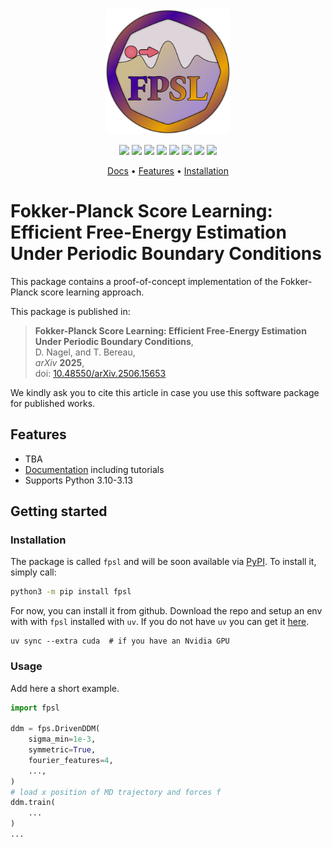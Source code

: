 <div align="center">
  <img
    src="https://raw.githubusercontent.com/BereauLab/fokker-planck-score-learning/refs/heads/main/docs/logo.svg" width="200"
  />

  <p>
    <a href="https://arxiv.org/abs/2506.15653" alt="arXiv">
      <img src="https://img.shields.io/badge/arXiv-2506.15653-red" /></a>
    <a href="https://github.com/wemake-services/wemake-python-styleguide" alt="wemake-python-styleguide" >
        <img src="https://img.shields.io/badge/style-wemake-000000.svg" /></a>
    <a href="https://github.com/BereauLab/fokker-planck-score-learning/actions/workflows/pytest.yml" alt="Pytest" >
        <img src="https://github.com/BereauLab/fokker-planck-score-learning/actions/workflows/pytest.yml/badge.svg?branch=main" /></a>
    <a href="https://pypi.org/project/fpsl" alt="PyPI" >
        <img src="https://img.shields.io/pypi/v/fpsl" /></a>
    <a href="https://pepy.tech/project/fpsl" alt="Downloads" >
        <img src="https://pepy.tech/badge/fpsl" /></a>
    <a href="https://img.shields.io/pypi/pyversions/fpsl" alt="PyPI - Python Version">
        <img src="https://img.shields.io/pypi/pyversions/fpsl" /></a>
    <a href="https://github.com/BereauLab/fokker-planck-score-learning/blob/main/LICENSE" alt="PyPI - License" >
        <img src="https://img.shields.io/pypi/l/fpsl" /></a>
    <a href="https://bereaulab.github.io/fokker-planck-score-learning" alt="Doc" >
        <img src="https://img.shields.io/badge/mkdocs-Documentation-brightgreen" /></a>
  </p>

  <p>
    <a href="https://bereaulab.github.io/fokker-planck-score-learning">Docs</a> •
    <a href="#features">Features</a> •
    <a href="#Installation">Installation</a>
  </p>
</div>

# Fokker-Planck Score Learning: Efficient Free-Energy Estimation Under Periodic Boundary Conditions

This package contains a proof-of-concept implementation of the Fokker-Planck score learning approach.

This package is published in:
> **Fokker-Planck Score Learning: Efficient Free-Energy Estimation Under Periodic Boundary Conditions**,  
> D. Nagel, and T. Bereau,  
> *arXiv* **2025**,  
> doi: [10.48550/arXiv.2506.15653](https://doi.org/10.48550/arXiv.2506.15653)

We kindly ask you to cite this article in case you use this software package for published works.

## Features
- TBA
- [Documentation](https://bereaulab.github.io/fokker-planck-score-learning) including tutorials
- Supports Python 3.10-3.13

## Getting started
### Installation
The package is called `fpsl` and will be soon available via [PyPI](https://pypi.org/project/fpsl). To install it, simply call:
```bash
python3 -m pip install fpsl
```
For now, you can install it from github. Download the repo and setup an env with with `fpsl` installed with `uv`. If you do not have `uv` you can get it [here](https://docs.astral.sh/uv/).
```
uv sync --extra cuda  # if you have an Nvidia GPU
```

### Usage

Add here a short example.

```python
import fpsl

ddm = fps.DrivenDDM(
    sigma_min=1e-3,
    symmetric=True,
    fourier_features=4,
    ...,
)
# load x position of MD trajectory and forces f
ddm.train(
    ...
)
...
```

